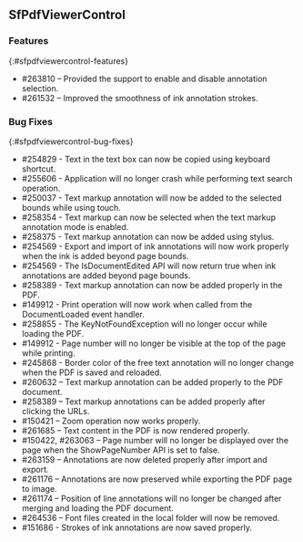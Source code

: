 ## SfPdfViewerControl

### Features
{:#sfpdfviewercontrol-features}

* \#263810 – Provided the support to enable and disable annotation selection.
* \#261532 – Improved the smoothness of ink annotation strokes.

### Bug Fixes
{:#sfpdfviewercontrol-bug-fixes}

* \#254829 - Text in the text box can now be copied using keyboard shortcut.
* \#255606 - Application will no longer crash while performing text search operation.
* \#250037 - Text markup annotation will now be added to the selected bounds while using touch.
* \#258354 - Text markup can now be selected when the text markup annotation mode is enabled. 
* \#258375 - Text markup annotation can now be added using stylus. 
* \#254569 - Export and import of ink annotations will now work properly when the ink is added beyond page bounds.
* \#254569 - The IsDocumentEdited API will now return true when ink annotations are added beyond page bounds.
* \#258389 - Text markup annotation can now be added properly in the PDF. 
* \#149912 - Print operation will now work when called from the DocumentLoaded event handler.
* \#258855 - The KeyNotFoundException will no longer occur while loading the PDF. 
* \#149912 - Page number will no longer be visible at the top of the page while printing. 
* \#245868 - Border color of the free text annotation will no longer change when the PDF is saved and reloaded.
* \#260632 – Text markup annotation can be added properly to the PDF document.
* \#258389 – Text markup annotations can be added properly after clicking the URLs. 
* \#150421 – Zoom operation now works properly.
* \#261685 – Text content in the PDF is now rendered properly.
* \#150422, \#263063 – Page number will no longer be displayed over the page when the ShowPageNumber API is set to false. 
* \#263159 – Annotations are now deleted properly after import and export.
* \#261176 – Annotations are now preserved while exporting the PDF page to image.
* \#261174 – Position of line annotations will no longer be changed after merging and loading the PDF document. 
* \#264536 – Font files created in the local folder will now be removed. 
* \#151686 - Strokes of ink annotations are now saved properly.